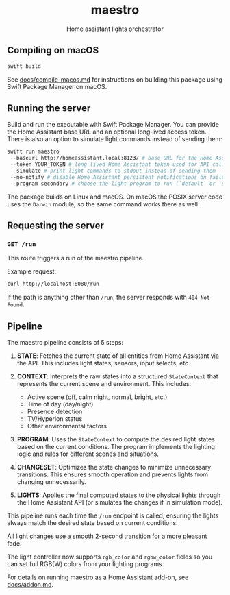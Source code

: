 <div align="center">
<h1>maestro</h1>
Home assistant lights orchestrator
</div>

## Compiling on macOS

```sh
swift build
```

See [docs/compile-macos.md](docs/compile-macos.md) for instructions on building
this package using Swift Package Manager on macOS.

## Running the server

Build and run the executable with Swift Package Manager. You can provide the
Home Assistant base URL and an optional long‑lived access token. There is also
an option to simulate light commands instead of sending them:

```sh
swift run maestro
 --baseurl http://homeassistant.local:8123/ # base URL for the Home Assistant instance. The default is `http://homeassistant.local:8123/`
 --token YOUR_TOKEN # long lived Home Assistant token used for API calls
 --simulate # print light commands to stdout instead of sending them
 --no-notify # disable Home Assistant persistent notifications on failures
 --program secondary # choose the light program to run (`default` or `secondary`)
```

The package builds on Linux and macOS. On macOS the POSIX server code uses the
`Darwin` module, so the same command works there as well.

## Requesting the server

### `GET /run`

This route triggers a run of the maestro pipeline.

Example request:

```bash
curl http://localhost:8080/run
```

If the path is anything other than `/run`, the server responds with `404 Not
Found`.

## Pipeline

The maestro pipeline consists of 5 steps:

1. **STATE**: Fetches the current state of all entities from Home Assistant via the API. This includes light states, sensors, input selects, etc.

2. **CONTEXT**: Interprets the raw states into a structured `StateContext` that represents the current scene and environment. This includes:
   - Active scene (off, calm night, normal, bright, etc.)
   - Time of day (day/night)
   - Presence detection
   - TV/Hyperion status
   - Other environmental factors

3. **PROGRAM**: Uses the `StateContext` to compute the desired light states based on the current conditions. The program implements the lighting logic and rules for different scenes and situations.

4. **CHANGESET**: Optimizes the state changes to minimize unnecessary transitions. This ensures smooth operation and prevents lights from changing unnecessarily.

5. **LIGHTS**: Applies the final computed states to the physical lights through the Home Assistant API (or simulates the changes if in simulation mode).

This pipeline runs each time the `/run` endpoint is called, ensuring the lights always match the desired state based on current conditions.

All light changes use a smooth 2-second transition for a more pleasant fade.

The light controller now supports `rgb_color` and `rgbw_color` fields so you can
set full RGB(W) colors from your lighting programs.


For details on running maestro as a Home Assistant add-on, see [docs/addon.md](docs/addon.md).
